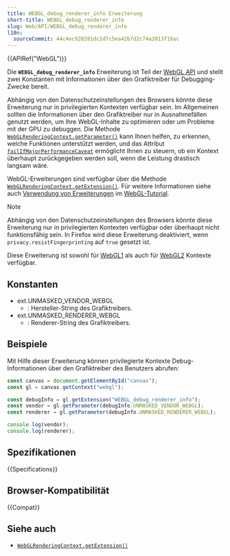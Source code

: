 ```yaml
---
title: WEBGL_debug_renderer_info Erweiterung
short-title: WEBGL_debug_renderer_info
slug: Web/API/WEBGL_debug_renderer_info
l10n:
  sourceCommit: 44c4ec928281dc2d7c5ea42b7d2c74a2013f16ac
---
```


{{APIRef("WebGL")}}

Die **`WEBGL_debug_renderer_info`** Erweiterung ist Teil der [WebGL API](/de/docs/Web/API/WebGL_API) und stellt zwei Konstanten mit Informationen über den Grafiktreiber für Debugging-Zwecke bereit.

Abhängig von den Datenschutzeinstellungen des Browsers könnte diese Erweiterung nur in privilegierten Kontexten verfügbar sein. Im Allgemeinen sollten die Informationen über den Grafiktreiber nur in Ausnahmefällen genutzt werden, um Ihre WebGL-Inhalte zu optimieren oder um Probleme mit der GPU zu debuggen. Die Methode [`WebGLRenderingContext.getParameter()`](/de/docs/Web/API/WebGLRenderingContext/getParameter) kann Ihnen helfen, zu erkennen, welche Funktionen unterstützt werden, und das Attribut [`failIfMajorPerformanceCaveat`](/de/docs/Web/API/HTMLCanvasElement/getContext) ermöglicht Ihnen zu steuern, ob ein Kontext überhaupt zurückgegeben werden soll, wenn die Leistung drastisch langsam wäre.

WebGL-Erweiterungen sind verfügbar über die Methode [`WebGLRenderingContext.getExtension()`](/de/docs/Web/API/WebGLRenderingContext/getExtension). Für weitere Informationen siehe auch [Verwendung von Erweiterungen](/de/docs/Web/API/WebGL_API/Using_Extensions) im [WebGL-Tutorial](/de/docs/Web/API/WebGL_API/Tutorial).

> [!NOTE]
> Abhängig von den Datenschutzeinstellungen des Browsers könnte diese Erweiterung nur in privilegierten Kontexten verfügbar oder überhaupt nicht funktionsfähig sein. In Firefox wird diese Erweiterung deaktiviert, wenn `privacy.resistFingerprinting` auf `true` gesetzt ist.
>
> Diese Erweiterung ist sowohl für [WebGL1](/de/docs/Web/API/WebGLRenderingContext) als auch für [WebGL2](/de/docs/Web/API/WebGL2RenderingContext) Kontexte verfügbar.

## Konstanten

- ext.UNMASKED_VENDOR_WEBGL
  - : Hersteller-String des Grafiktreibers.
- ext.UNMASKED_RENDERER_WEBGL
  - : Renderer-String des Grafiktreibers.

## Beispiele

Mit Hilfe dieser Erweiterung können privilegierte Kontexte Debug-Informationen über den Grafiktreiber des Benutzers abrufen:

```js
const canvas = document.getElementById("canvas");
const gl = canvas.getContext("webgl");

const debugInfo = gl.getExtension("WEBGL_debug_renderer_info");
const vendor = gl.getParameter(debugInfo.UNMASKED_VENDOR_WEBGL);
const renderer = gl.getParameter(debugInfo.UNMASKED_RENDERER_WEBGL);

console.log(vendor);
console.log(renderer);
```

## Spezifikationen

{{Specifications}}

## Browser-Kompatibilität

{{Compat}}

## Siehe auch

- [`WebGLRenderingContext.getExtension()`](/de/docs/Web/API/WebGLRenderingContext/getExtension)
